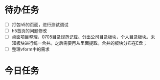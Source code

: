 # 待办任务
- [ ] 打包h5的页面，进行测试调试
- [ ] h5首页的问题修改
- [ ] 桌面项目整理，0705目录规范记载。分出公司目录板块，个人目录板块。未知板块进行统一合并。之后需要再从里面提取。合并的板块分布在E盘；
- [ ] 整理vform中的需求
# 今日任务



